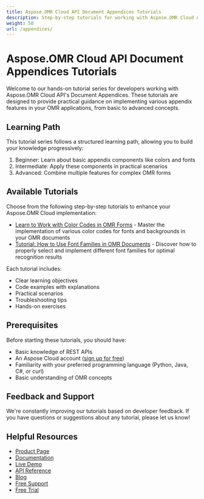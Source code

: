 ```yaml
---
title: Aspose.OMR Cloud API Document Appendices Tutorials
description: Step-by-step tutorials for working with Aspose.OMR Cloud API appendices, including colors and fonts. Learn how to implement these features in your applications.
weight: 50
url: /appendices/
---
```


# Aspose.OMR Cloud API Document Appendices Tutorials

Welcome to our hands-on tutorial series for developers working with Aspose.OMR Cloud API's Document Appendices. These tutorials are designed to provide practical guidance on implementing various appendix features in your OMR applications, from basic to advanced concepts.

## Learning Path

This tutorial series follows a structured learning path, allowing you to build your knowledge progressively:

1. Beginner: Learn about basic appendix components like colors and fonts
2. Intermediate: Apply these components in practical scenarios
3. Advanced: Combine multiple features for complex OMR forms

## Available Tutorials

Choose from the following step-by-step tutorials to enhance your Aspose.OMR Cloud implementation:

- [Learn to Work with Color Codes in OMR Forms](/appendices/colors/) - Master the implementation of various color codes for fonts and backgrounds in your OMR documents
- [Tutorial: How to Use Font Families in OMR Documents](/appendices/fonts/) - Discover how to properly select and implement different font families for optimal recognition results

Each tutorial includes:
- Clear learning objectives
- Code examples with explanations
- Practical scenarios
- Troubleshooting tips
- Hands-on exercises

## Prerequisites

Before starting these tutorials, you should have:

- Basic knowledge of REST APIs
- An Aspose Cloud account ([sign up for free](https://dashboard.aspose.cloud/#/apps))
- Familiarity with your preferred programming language (Python, Java, C#, or curl)
- Basic understanding of OMR concepts

## Feedback and Support

We're constantly improving our tutorials based on developer feedback. If you have questions or suggestions about any tutorial, please let us know!

## Helpful Resources

- [Product Page](https://products.aspose.cloud/omr/)
- [Documentation](https://docs.aspose.cloud/omr/)
- [Live Demo](https://products.aspose.app/omr/family)
- [API Reference](https://reference.aspose.cloud/omr/)
- [Blog](https://blog.aspose.cloud/category/omr/)
- [Free Support](https://forum.aspose.cloud/c/omr/8/)
- [Free Trial](https://dashboard.aspose.cloud/#/apps)
